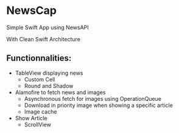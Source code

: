 # NewsCap

Simple Swift App using NewsAPI

With Clean Swift Architecture

## Functionnalities:
- TableView displaying news
  - Custom Cell
  - Round and Shadow
- Alamofire to fetch news and images
  - Asynchronous fetch for images using OperationQueue
  - Download in priority image when showing a specific article
  - Image cache
- Show Article
  - ScrollView
